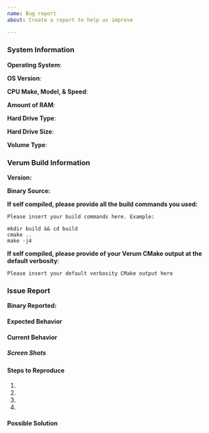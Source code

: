 ```yaml
---
name: Bug report
about: Create a report to help us improve

---
```


<!-- please make sure that your issue title provides a high level overview of the issue experienced. -->

### System Information

**Operating System**:
<!-- please supply your operating system -->

**OS Version**:
<!-- please supply the version number for your OS -->

**CPU Make, Model, & Speed**:
<!-- please supply your CPU make, model, & speed -->

**Amount of RAM**:
<!-- please supply the amount of memory in your machine -->

**Hard Drive Type**:
<!-- please indicate whether platter based or SSD -->

**Hard Drive Size**:
<!-- please indicate the size of your hard drive -->

**Volume Type**:
<!-- please indicate FAT32/NTFS/ext3/ext4 -->

### Verum Build Information

**Version:**
<!-- please indicate the full build number ex. 0.8.0.1269 -->
**Binary Source:**
<!-- please indicate if you compiled the binaries yourself or if you are using pre-compiled binaries please link to the source of those binaries  -->
**If self compiled, please provide all the build commands you used:**
```
Please insert your build commands here. Example:

mkdir build && cd build
cmake ..
make -j4
```

**If self compiled, please provide of your Verum CMake output at the default verbosity**:
```
Please insert your default verbosity CMake output here
```

### Issue Report

**Binary Reported:** <!-- does this issue affect Verum-Wallet, Verumd, Verum-Service, Verum-Miner? -->

#### Expected Behavior

<!-- please explain what you expected to happen -->

#### Current Behavior

<!-- please explain in detail what actually happened -->

##### Screen Shots

<!-- please include any screenshots showing the issue in this section, if no screenshots are available this section may be removed -->

#### Steps to Reproduce

<!-- Please provide detailed steps on how we might reproduce this issue -->

1. <!-- step 1 -->
2. <!-- step 2 -->
3. <!-- step 3 -->
4. <!-- add more steps as needed -->

#### Possible Solution

<!-- If you believe you have a possible solution for your reported issue, please provide details of that solution here; otherwise, you may remove this section entirely -->
